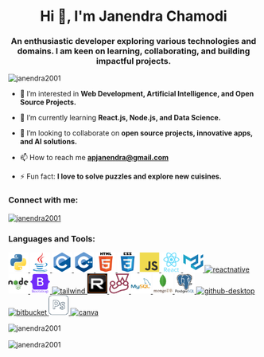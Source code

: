 <h1 align="center">Hi 👋, I'm Janendra Chamodi</h1>
<h3 align="center">An enthusiastic developer exploring various technologies and domains. I am keen on learning, collaborating, and building impactful projects.</h3>

<p align="left"> <img src="https://komarev.com/ghpvc/?username=janendra2001&label=Profile%20views&color=0e75b6&style=flat" alt="janendra2001" /> </p>

- 👀 I’m interested in **Web Development, Artificial Intelligence, and Open Source Projects.**

- 🌱 I’m currently learning **React.js, Node.js, and Data Science.**

- 💞️ I’m looking to collaborate on **open source projects, innovative apps, and AI solutions.**

- 📫 How to reach me **apjanendra@gmail.com**

- ⚡ Fun fact: **I love to solve puzzles and explore new cuisines.**

<h3 align="left">Connect with me:</h3>
<p align="left">
<a href="www.linkedin.com/in/janendra-chamodi-8826b7275" target="blank"><img align="center" src="https://raw.githubusercontent.com/rahuldkjain/github-profile-readme-generator/master/src/images/icons/Social/linked-in-alt.svg" alt="janendra2001" height="30" width="40" /></a>
</p>

<h3 align="left">Languages and Tools:</h3>
<p align="left"> 
  <!-- Programming Languages -->
  <a href="https://www.python.org" target="_blank" rel="noreferrer"> 
    <img src="https://raw.githubusercontent.com/devicons/devicon/master/icons/python/python-original.svg" alt="python" width="40" height="40"/> 
  </a> 
  <a href="https://www.java.com" target="_blank" rel="noreferrer"> 
    <img src="https://raw.githubusercontent.com/devicons/devicon/master/icons/java/java-original.svg" alt="java" width="40" height="40"/> 
  </a> 
  <a href="https://www.cprogramming.com/" target="_blank" rel="noreferrer"> 
    <img src="https://raw.githubusercontent.com/devicons/devicon/master/icons/c/c-original.svg" alt="c" width="40" height="40"/> 
  </a> 
  <a href="https://www.w3schools.com/cpp/" target="_blank" rel="noreferrer"> 
    <img src="https://raw.githubusercontent.com/devicons/devicon/master/icons/cplusplus/cplusplus-original.svg" alt="cplusplus" width="40" height="40"/> 
  </a> 
  <a href="https://developer.mozilla.org/en-US/docs/Web/HTML" target="_blank" rel="noreferrer"> 
    <img src="https://raw.githubusercontent.com/devicons/devicon/master/icons/html5/html5-original-wordmark.svg" alt="html5" width="40" height="40"/> 
  </a> 
  <a href="https://www.w3schools.com/css/" target="_blank" rel="noreferrer"> 
    <img src="https://raw.githubusercontent.com/devicons/devicon/master/icons/css3/css3-original-wordmark.svg" alt="css3" width="40" height="40"/> 
  </a> 
  <a href="https://developer.mozilla.org/en-US/docs/Web/JavaScript" target="_blank" rel="noreferrer"> 
    <img src="https://raw.githubusercontent.com/devicons/devicon/master/icons/javascript/javascript-original.svg" alt="javascript" width="40" height="40"/> 
  </a> 

  <!-- Frameworks and Libraries -->
  <a href="https://reactjs.org/" target="_blank" rel="noreferrer"> 
    <img src="https://raw.githubusercontent.com/devicons/devicon/master/icons/react/react-original-wordmark.svg" alt="react" width="40" height="40"/> 
  </a> 
  <a href="https://mui.com/" target="_blank" rel="noreferrer"> 
    <img src="https://raw.githubusercontent.com/devicons/devicon/master/icons/materialui/materialui-original.svg" alt="material-ui" width="40" height="40"/> 
  </a> 
  <a href="https://reactnative.dev/" target="_blank" rel="noreferrer"> 
    <img src="https://reactnative.dev/img/header_logo.svg" alt="reactnative" width="40" height="40"/> 
  </a> 
  <a href="https://nodejs.org" target="_blank" rel="noreferrer"> 
    <img src="https://raw.githubusercontent.com/devicons/devicon/master/icons/nodejs/nodejs-original-wordmark.svg" alt="nodejs" width="40" height="40"/> 
  </a> 
  <a href="https://getbootstrap.com" target="_blank" rel="noreferrer"> 
    <img src="https://raw.githubusercontent.com/devicons/devicon/master/icons/bootstrap/bootstrap-plain-wordmark.svg" alt="bootstrap" width="40" height="40"/> 
  </a> 
  <a href="https://tailwindcss.com/" target="_blank" rel="noreferrer"> 
    <img src="https://www.vectorlogo.zone/logos/tailwindcss/tailwindcss-icon.svg" alt="tailwind" width="40" height="40"/> 
  </a> 
  <a href="https://swagger.io/" target="_blank" rel="noreferrer"> 
    <img src="https://raw.githubusercontent.com/swagger-api/swagger-ui/master/dist/favicon-32x32.png" alt="swagger" width="40" height="40"/> 
  </a>
  <a href="https://jestjs.io/" target="_blank" rel="noreferrer"> 
    <img src="https://raw.githubusercontent.com/devicons/devicon/master/icons/jest/jest-plain.svg" alt="jest" width="40" height="40"/> 
  </a> 

  <!-- Databases -->
  <a href="https://www.mysql.com/" target="_blank" rel="noreferrer"> 
    <img src="https://raw.githubusercontent.com/devicons/devicon/master/icons/mysql/mysql-original-wordmark.svg" alt="mysql" width="40" height="40"/> 
  </a> 
  <a href="https://www.mongodb.com/" target="_blank" rel="noreferrer"> 
    <img src="https://raw.githubusercontent.com/devicons/devicon/master/icons/mongodb/mongodb-original-wordmark.svg" alt="mongodb" width="40" height="40"/> 
  </a> 
  <a href="https://www.postgresql.org/" target="_blank" rel="noreferrer"> 
    <img src="https://raw.githubusercontent.com/devicons/devicon/master/icons/postgresql/postgresql-original-wordmark.svg" alt="postgresql" width="40" height="40"/> 
  </a> 

  <!-- DevOps and Tools -->
  <a href="https://desktop.github.com/" target="_blank" rel="noreferrer"> 
    <img src="https://github.githubassets.com/images/modules/logos_page/GitHub-Mark.png" alt="github-desktop" width="40" height="40"/> 
  </a> 
  <a href="https://bitbucket.org/" target="_blank" rel="noreferrer"> 
    <img src="https://www.vectorlogo.zone/logos/bitbucket/bitbucket-icon.svg" alt="bitbucket" width="40" height="40"/> 
  </a> 
  <a href="https://www.adobe.com/products/photoshop.html" target="_blank" rel="noreferrer"> 
    <img src="https://raw.githubusercontent.com/devicons/devicon/master/icons/photoshop/photoshop-line.svg" alt="photoshop" width="40" height="40"/> 
  </a>
  <a href="https://www.canva.com/" target="_blank" rel="noreferrer"> 
    <img src="https://www.vectorlogo.zone/logos/canva/canva-icon.svg" alt="canva" width="40" height="40"/> 
  </a>
</p>


<p><img align="center" src="https://github-readme-stats.vercel.app/api/top-langs?username=janendra2001&show_icons=true&locale=en&layout=compact" alt="janendra2001" /></p>

<p><img align="center" src="https://github-readme-streak-stats.herokuapp.com/?user=janendra2001&" alt="janendra2001" /></p>
